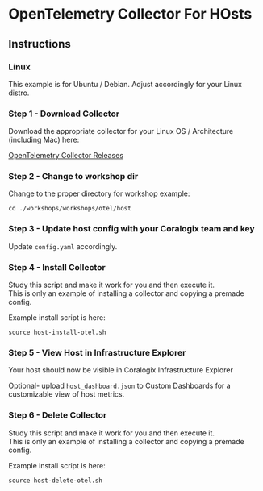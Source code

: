 # OpenTelemetry Collector For HOsts

## Instructions

### Linux

This example is for Ubuntu / Debian. Adjust accordingly for your Linux distro.  


### Step 1 - Download Collector
Download the appropriate collector for your Linux OS / Architecture (including Mac) here:

[OpenTelemetry Collector Releases](https://github.com/open-telemetry/opentelemetry-collector-releases/releases)

### Step 2 - Change to workshop dir
Change to the proper directory for workshop example:  

```
cd ./workshops/workshops/otel/host
```  

### Step 3 - Update host config with your Coralogix team and key  

Update `config.yaml` accordingly.
  
### Step 4 - Install Collector
Study this script and make it work for you and then execute it.  
This is only an example of installing a collector and copying a premade config.  

Example install script is here:
```
source host-install-otel.sh
``` 

### Step 5 - View Host in Infrastructure Explorer
Your host should now be visible in Coralogix Infrastructure Explorer  

Optional- upload `host_dashboard.json` to Custom Dashboards for a customizable view of host metrics.  
  
### Step 6 - Delete Collector
  
Study this script and make it work for you and then execute it.  
This is only an example of installing a collector and copying a premade config.  
  
Example install script is here:
```
source host-delete-otel.sh
``` 